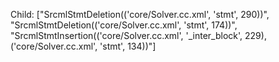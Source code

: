 Child: ["SrcmlStmtDeletion(('core/Solver.cc.xml', 'stmt', 290))", "SrcmlStmtDeletion(('core/Solver.cc.xml', 'stmt', 174))", "SrcmlStmtInsertion(('core/Solver.cc.xml', '_inter_block', 229), ('core/Solver.cc.xml', 'stmt', 134))"]